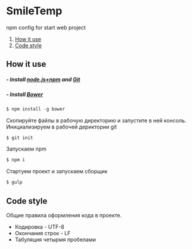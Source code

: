 # SmileTemp
npm config for start web project

1. [How it use](#howto)
2. [Code style](#codestyle)

## <a name="howto"></a> How it use
##### - Install <a href="https://nodejs.org">node.js+npm</a> and <a href="https://git-scm.com/downloads">Git</a>
##### - Install <a href="http://bower.io/">Bower</a>

```js
$ npm install -g bower
```
Скопируйте файлы в рабочую директорию и запустите в ней консоль.<br>
Инициализируем в рабочей дериктории git

```js
$ git init
```
Запускаем npm

```js
$ npm i
```
Стартуем проект и запускаем сборщик

```js
$ gulp
```
## <a name="codestyle"></a> Code style
Общие правила оформления кода в проекте.

+ Кодировка - UTF-8
+ Окончания строк - LF
+ Табуляция четырмя пробелами
